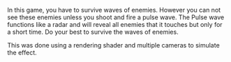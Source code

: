In this game, you have to survive waves of enemies. However you can not see these enemies unless you shoot and fire a pulse wave.
The Pulse wave functions like a radar and will reveal all enemies that it touches but only for a short time.
Do your best to survive the waves of enemies.

This was done using a rendering shader and multiple cameras to simulate the effect.